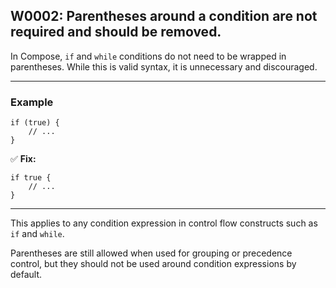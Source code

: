 ## W0002: Parentheses around a condition are not required and should be removed.

In Compose, `if` and `while` conditions do not need to be wrapped in parentheses. While this is valid syntax, it is unnecessary and discouraged.

---

### Example

```compose warning
if (true) {
    // ...
}
```

✅ **Fix:**

```cmps
if true {
    // ...
}
```

---

This applies to any condition expression in control flow constructs such as `if` and `while`.

Parentheses are still allowed when used for grouping or precedence control, but they should not be used around condition expressions by default.
